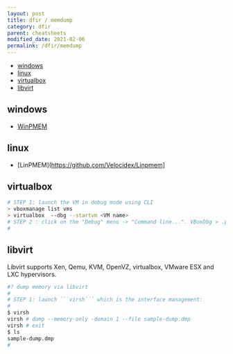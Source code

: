```yaml
---
layout: post
title: dfir / memdump
category: dfir
parent: cheatsheets
modified_date: 2021-02-06
permalink: /dfir/memdump
---
```


<!-- vscode-markdown-toc -->
* [windows](#windows)
* [linux](#linux)
* [virtualbox](#virtualbox)
* [libvirt](#libvirt)

<!-- vscode-markdown-toc-config
	numbering=false
	autoSave=true
	/vscode-markdown-toc-config -->
<!-- /vscode-markdown-toc -->

## <a name='windows'></a>windows

* [WinPMEM](https://github.com/Velocidex/WinPmem)

## <a name='linux'></a>linux 

* [LinPMEM](https://github.com/Velocidex/Linpmem]

## <a name='virtualbox'></a>virtualbox
```sh
# STEP 1: launch the VM in debug mode using CLI
> vboxmanage list vms
> virtualbox  --dbg --startvm <VM name>
# STEP 2 : click on the "Debug" menu -> "Command line...". VBoxDbg > .pgmphystofile   <VM name>.mm
#
```

## <a name='libvirt'></a>libvirt

Libvirt supports Xen, Qemu, KVM, OpenVZ, virtualbox, VMware ESX and LXC hypervisors.

```sh
#? dump memory via libvirt
#
# STEP 1: launch ```virsh``` which is the interface management:
#
$ virsh
virsh # dump --memory-only -domain 1 --file sample-dump.dmp
virsh # exit
$ ls
sample-dump.dmp
#

```